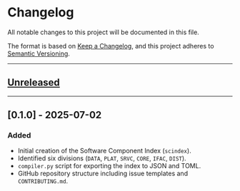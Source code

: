 # Changelog

All notable changes to this project will be documented in this file.

The format is based on [Keep a Changelog](https://keepachangelog.com/en/1.0.0/),
and this project adheres to [Semantic Versioning](https://semver.org/spec/v2.0.0.html).

---

## [Unreleased]

---

## [0.1.0] - 2025-07-02

### Added
- Initial creation of the Software Component Index (`scindex`).
- Identified six divisions (`DATA`, `PLAT`, `SRVC`, `CORE`, `IFAC`, `DIST`).
- `compiler.py` script for exporting the index to JSON and TOML.
- GitHub repository structure including issue templates and `CONTRIBUTING.md`.

[unreleased]: https://github.com/scindex/scindex/compare/v0.0.1...HEAD
[0.0.1]: https://github.com/scindex/scindex/releases/tag/v0.0.1